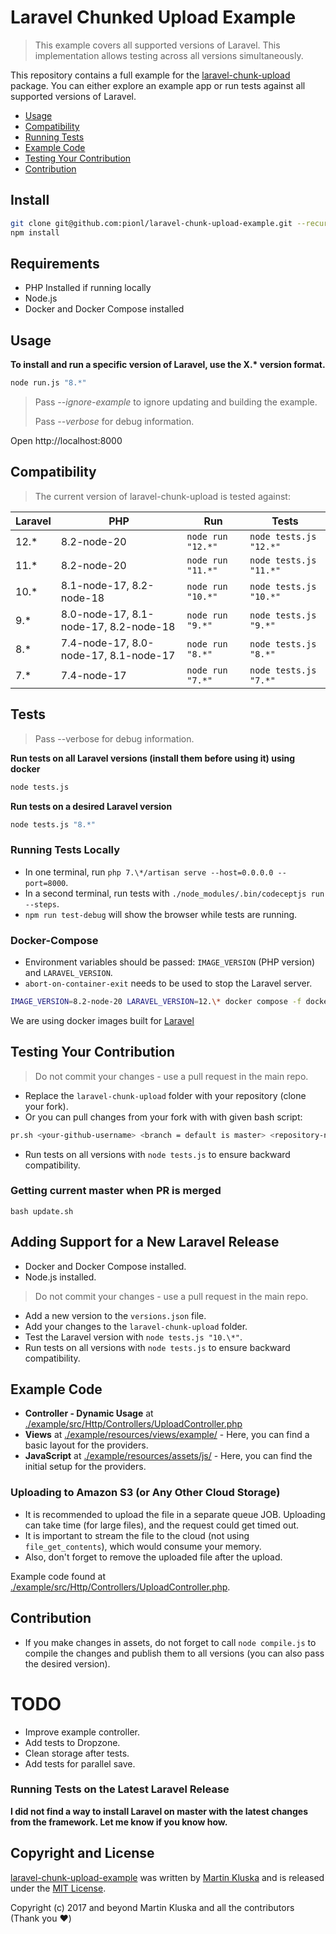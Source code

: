 # Laravel Chunked Upload Example

> This example covers all supported versions of Laravel. This implementation allows testing across all versions simultaneously.

This repository contains a full example for the [laravel-chunk-upload](https://github.com/pionl/laravel-chunk-upload) package. You can either explore an example app or run tests against all supported versions of Laravel.

* [Usage](#usage)
* [Compatibility](#compatibility)
* [Running Tests](#tests)
* [Example Code](#example-code)
* [Testing Your Contribution](#testing-your-contribution)
* [Contribution](#contribution)

## Install

```bash
git clone git@github.com:pionl/laravel-chunk-upload-example.git --recurse-submodules
npm install
```

## Requirements

- PHP Installed if running locally
- Node.js
- Docker and Docker Compose installed

## Usage

**To install and run a specific version of Laravel, use the X.\* version format.**

```bash
node run.js "8.*"
```

> Pass _--ignore-example_ to ignore updating and building the example.
> 
> Pass _--verbose_ for debug information.

Open http://localhost:8000

## Compatibility

> The current version of laravel-chunk-upload is tested against:

| Laravel | PHP                                   | Run               | Tests                  |
|---------|---------------------------------------|-------------------|------------------------|
| 12.*    | 8.2-node-20                           | `node run "12.*"` | `node tests.js "12.*"` |
| 11.*    | 8.2-node-20                           | `node run "11.*"` | `node tests.js "11.*"` |
| 10.*    | 8.1-node-17, 8.2-node-18              | `node run "10.*"` | `node tests.js "10.*"` |
| 9.*     | 8.0-node-17, 8.1-node-17, 8.2-node-18 | `node run "9.*"`  | `node tests.js "9.*"`  |
| 8.*     | 7.4-node-17, 8.0-node-17, 8.1-node-17 | `node run "8.*"`  | `node tests.js "8.*"`  |
| 7.*     | 7.4-node-17                           | `node run "7.*"`  | `node tests.js "7.*"`  |

## Tests

> Pass --verbose for debug information.

**Run tests on all Laravel versions (install them before using it) using docker**

```bash
node tests.js
```

**Run tests on a desired Laravel version**

```bash
node tests.js "8.*"
```

### Running Tests Locally

* In one terminal, run `php 7.\*/artisan serve --host=0.0.0.0 --port=8000`.
* In a second terminal, run tests with `./node_modules/.bin/codeceptjs run --steps`.
* `npm run test-debug` will show the browser while tests are running.

### Docker-Compose

* Environment variables should be passed: `IMAGE_VERSION` (PHP version) and `LARAVEL_VERSION`.
* `abort-on-container-exit` needs to be used to stop the Laravel server.

```bash
IMAGE_VERSION=8.2-node-20 LARAVEL_VERSION=12.\* docker compose -f docker-compose.yml -f docker-compose-tests.yml up --abort-on-container-exit
```

We are using docker images built for [Laravel](https://github.com/pionl/docker-php-laravel-ci)

## Testing Your Contribution

> Do not commit your changes - use a pull request in the main repo.

* Replace the `laravel-chunk-upload` folder with your repository (clone your fork).
* Or you can pull changes from your fork with with given bash script:

```bash
pr.sh <your-github-username> <branch = default is master> <repository-name = laravel-chunk-upload>
```
* Run tests on all versions with `node tests.js` to ensure backward compatibility.

### Getting current master when PR is merged

```
bash update.sh
```

## Adding Support for a New Laravel Release

- Docker and Docker Compose installed.
- Node.js installed.

> Do not commit your changes - use a pull request in the main repo.

* Add a new version to the `versions.json` file.
* Add your changes to the `laravel-chunk-upload` folder.
* Test the Laravel version with `node tests.js "10.\*"`.
* Run tests on all versions with `node tests.js` to ensure backward compatibility.

## Example Code

* **Controller - Dynamic Usage** at [./example/src/Http/Controllers/UploadController.php](./example/src/Http/Controllers/UploadController.php)
* **Views** at [./example/resources/views/example/](./example/resources/views/example/) - Here, you can find a basic layout for the providers.
* **JavaScript** at [./example/resources/assets/js/](./example/resources/assets/js/) - Here, you can find the initial setup for the providers.

### Uploading to Amazon S3 (or Any Other Cloud Storage)

* It is recommended to upload the file in a separate queue JOB. Uploading can take time (for large files), and the request could get timed out.
* It is important to stream the file to the cloud (not using `file_get_contents`), which would consume your memory.
* Also, don't forget to remove the uploaded file after the upload.

Example code found at [./example/src/Http/Controllers/UploadController.php](./example/src/Http/Controllers/UploadController.php#L59).


## Contribution

* If you make changes in assets, do not forget to call `node compile.js` to compile the changes and publish them to all versions (you can also pass the desired version).

# TODO

- Improve example controller.
- Add tests to Dropzone.
- Clean storage after tests.
- Add tests for parallel save.

### Running Tests on the Latest Laravel Release

**I did not find a way to install Laravel on master with the latest changes from the framework. Let me know if you know how.**


## Copyright and License

[laravel-chunk-upload-example](https://github.com/pionl/laravel-chunk-upload-example)
was written by [Martin Kluska](http://kluska.cz) and is released under the
[MIT License](LICENSE.md).

Copyright (c) 2017 and beyond Martin Kluska and all the contributors (Thank you ❤️)

